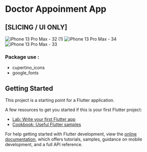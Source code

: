 # Doctor Appoinment App
## [SLICING / UI ONLY]
![iPhone 13 Pro Max - 32 (1)](https://user-images.githubusercontent.com/113785858/196024839-2f8068f3-fb37-4a51-be9b-7d20854d7752.jpg)
![iPhone 13 Pro Max - 34](https://user-images.githubusercontent.com/113785858/196025222-664e94a7-aa6c-42c2-addd-1c0fd0c14ee2.jpg)
![iPhone 13 Pro Max - 33](https://user-images.githubusercontent.com/113785858/196025223-7b7b7d5a-42b4-4ac5-9239-4e50bce1b8fc.jpg)


### Package use :
- cupertino_icons
- google_fonts

## Getting Started

This project is a starting point for a Flutter application.

A few resources to get you started if this is your first Flutter project:

- [Lab: Write your first Flutter app](https://docs.flutter.dev/get-started/codelab)
- [Cookbook: Useful Flutter samples](https://docs.flutter.dev/cookbook)

For help getting started with Flutter development, view the
[online documentation](https://docs.flutter.dev/), which offers tutorials,
samples, guidance on mobile development, and a full API reference.

